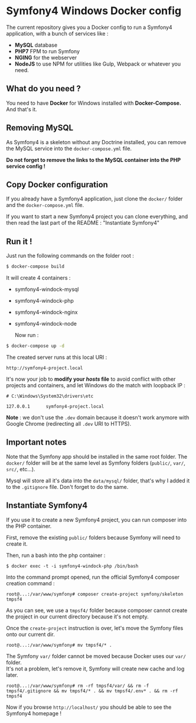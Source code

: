 # Symfony4 Windows Docker config

The current repository gives you a Docker config to run a Symfony4 application, with a bunch 
of services like : 
* **MySQL** database
* **PHP7** FPM to run Symfony
* **NGING** for the webserver
* **NodeJS** to use NPM for utilities like Gulp, Webpack or whatever you need.

## What do you need ?
You need to have **Docker** for Windows installed with **Docker-Compose.**  
And that's it.

## Removing MySQL
As Symfony4 is a skeleton without any Doctrine installed, you can remove the MySQL service
into the `docker-compose.yml` file.  
  
**Do not forget to remove the links to the MySQL container into the PHP service config !**


## Copy Docker configuration

If you already have a Symfony4 application, just clone the `docker/` folder and the `docker-compose.yml` file.
  
If you want to start a new Symfony4 project you can clone everything, and then read the last part 
of the README : "Instantiate Symfony4"

## Run it !
Just run the following commands on the folder root :
```sh
$ docker-compose build
```

It will create 4 containers : 
* symfony4-windock-mysql
* symfony4-windock-php
* symfony4-windock-nginx
* symfony4-windock-node

  
  Now run : 
```sh
$ docker-compose up -d
```
  
  
The created server runs at this local URI : 
```
http://symfony4-project.local
```
It's now your job to **modify your _hosts_ file** to avoid conflict with other projects
and containers, and let Windows do the match with loopback IP : 
```
# C:\Windows\System32\drivers\etc
 
127.0.0.1      symfony4-project.local
```

**Note** : we don't use the `.dev` domain because it doesn't work anymore with Google Chrome (redirecting 
all `.dev` URI to HTTPS).


## Important notes

Note that the Symfony app should be installed in the same root folder. The `docker/` 
folder will be at the same level as Symfony folders (`public/`, `var/`, `src/`, etc...).
  
Mysql will store all it's data into the `data/mysql/` folder, that's why I 
added it to the `.gitignore` file. Don't forget to do the same.


## Instantiate Symfony4
If you use it to create a new Symfony4 project, you can run composer into the PHP container.

First, remove the existing `public/` folders because Symfony will need to create it.

Then, run a bash into the php container : 
```
$ docker exec -t -i symfony4-windock-php /bin/bash
```
  
Into the command prompt opened, run the official Symfony4 composer creation command : 
```
root@...:/var/www/symfony# composer create-project symfony/skeleton tmpsf4
```
As you can see, we use a `tmpsf4/` folder because composer cannot create the project in 
our current directory because it's not empty.
  
Once the `create-project` instruction is over, let's move the Symfony files onto 
our current dir.
```
root@...:/var/www/symfony# mv tmpsf4/* .
```
  
The Symfony `var/` folder cannot be moved because Docker uses our `var/` folder.  
It's not a problem, let's remove it, Symfony will create new cache and log later.
```
root@...:/var/www/symfony# rm -rf tmpsf4/var/ && rm -f tmpsf4/.gitignore && mv tmpsf4/* . && mv tmpsf4/.env* . && rm -rf tmpsf4
```
  
Now if you browse `http://localhost/` you should be able to see the Symfony4 homepage !

